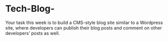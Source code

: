 # Tech-Blog-
Your task this week is to build a CMS-style blog site similar to a Wordpress site, where developers can publish their blog posts and comment on other developers’ posts as well.


